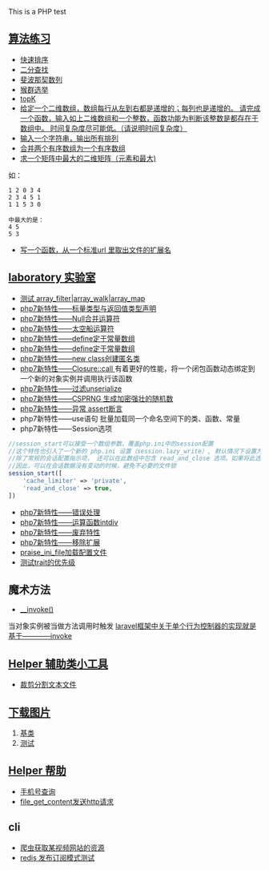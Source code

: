 This is a PHP test

## [算法练习](/suanfa/)
- [快速排序](/suanfa/)
- [二分查找](/suanfa/binarySearch.php)
- [斐波那契数列](/suanfa/fibonacci_sequence.php)
- [猴群选举](/suanfa/monkey.php)
- [topK](/suanfa/topk.php)
- [给定一个二维数组，数组每行从左到右都是递增的；每列也是递增的。
请完成一个函数，输入如上二维数组和一个整数，函数功能为判断该整数是都存在于数组中。
时间复杂度尽可能低。（请说明时间复杂度）](/suanfa/deep_in_array.php)
- [输入一个字符串，输出所有排列](/suanfa/all_group.php)
- [合并两个有序数组为一个有序数组](/suanfa/array_merge_sort.php)
- [求一个矩阵中最大的二维矩阵（元素和最大) ](/suanfa/max_array.php)

如：

    1 2 0 3 4
    2 3 4 5 1
    1 1 5 3 0
    
    中最大的是：
    4 5
    5 3

- [写一个函数，从一个标准url 里取出文件的扩展名](/suanfa/getUrlExtensionName.php)




## [laboratory 实验室](/laboratory)
- [测试 array_filter|array_walk|array_map](/laboratory/array_foreach.php)
- [php7新特性——标量类型与返回值类型声明](laboratory/php7_1.php)
- [php7新特性——Null合并运算符](laboratory/php7_2.php)
- [php7新特性——太空船运算符](laboratory/php7_3.php)
- [php7新特性——define定于常量数组](laboratory/php7_4.php)
- [php7新特性——define定于常量数组](laboratory/php7_4.php)
- [php7新特性——new class创建匿名类](laboratory/php7_5.php)
- [php7新特性——Closure::call ](laboratory/php7_6.php)
有着更好的性能，将一个闭包函数动态绑定到一个新的对象实例并调用执行该函数
- [php7新特性——过滤unserialize](laboratory/php7_7.php)
- [php7新特性——CSPRNG 生成加密强壮的随机数](laboratory/php7_8_csprng.php)
- [php7新特性——异常 assert断言](laboratory/php7_9_assert.php)
- php7新特性——use语句
批量加载同一个命名空间下的类、函数、常量
- php7新特性——Session选项
```php
//session_start可以接受一个数组参数，覆盖php.ini中的session配置
//这个特性也引入了一个新的 php.ini 设置（session.lazy_write）, 默认情况下设置为 true，意味着 session 数据只在发生变化时才写入。
//除了常规的会话配置指示项， 还可以在此数组中包含 read_and_close 选项。如果将此选项的值设置为 TRUE， 那么会话文件会在读取完毕之后马上关闭，
//因此，可以在会话数据没有变动的时候，避免不必要的文件锁
session_start([
    'cache_limiter' => 'private',
    'read_and_close' => true,
])
```
- [php7新特性——错误处理](laboratory/php7_10_error.php)
- [php7新特性——运算函数intdiv](laboratory/php7_2.php)
- [php7新特性——废弃特性](https://www.runoob.com/php/php-deprecated-features.html)
- [php7新特性——移除扩展](https://www.runoob.com/php/php-removed-extensions.html)
- [praise_ini_file加载配置文件](/laboratory/test.ini)
- [测试trait的优先级](/laboratory/testTrait.php)


## 魔术方法
- [__invoke()](/laboratory/magicFunction/__invoke.php)

当对象实例被当做方法调用时触发
[laravel框架中关于单个行为控制器的实现就是基于————invoke](https://learnku.com/docs/laravel/6.x/controllers/5138)

## [Helper 辅助类小工具](/Helper)
- [裁剪分割文本文件](/Helper/cuttxt.php)


## [下载图片](/getimg)
1. [基类](/getimg/GetImageClass.php)
2. [测试](/getimg/gethenha.php)


## [Helper 帮助](/Helper)
- [手机号查询](/Helper/QueryPhone.php)
- [file_get_content发送http请求](/Helper/HttpRequest.php)



## cli
- [爬虫获取某视频网站的资源](/cli/pachong.php)
- [redis 发布订阅模式测试](/cli/redis_subscrible.php)